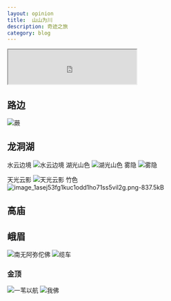 ```yaml
---
layout: opinion
title:  山山为川  
description: 奇迹之旅 
category: blog
---
```


<iframe frameborder="20" border="20" marginwidth="10" marginheight="0" width="298" height="80" src="http://ods42cz20.bkt.clouddn.com/%E6%9C%88%E4%BB%A3%20%E5%BD%A9%20-%20%E3%81%8B%E3%81%90%E3%82%84%E5%A7%AB.mp3"></iframe>

## 路边
![蕨][2]

## 龙洞湖
水云边境
![水云边境][3]
湖光山色
![湖光山色][4]
雾隐
![雾隐][5]

天光云影
![天光云影][6]
竹色
![image_1asej53fg1kuc1odd1ho71ss5vil2g.png-837.5kB][7]

## 高庙
## 峨眉
![南无阿弥佗佛][8]
![缆车][9]
### 金顶
![一苇以航][10]
![我佛][11]



  [1]: http://music.163.com/#/m/song?id=27672422&userid=117033646
  [2]: http://static.zybuluo.com/sixijinling/91ll9ptoe5gq3ugrz4v1zgkg/image_1asejjnl21uhkh2914hk7911cj69.png
  [3]: http://static.zybuluo.com/sixijinling/h020myfoin4gg48t7u13oma8/image_1aseis3hljmj1dtt1dn4pni16ici.png
  [4]: http://static.zybuluo.com/sixijinling/obulxhd9016ltrhos3ziitj8/image_1asej9t63id3quh1l3t1nucska2t.png
  [5]: http://static.zybuluo.com/sixijinling/p5pphgjx222ux9l5cvms1thg/image_1asejbvp61rn61uiq1dmi11cajso3a.png
  [6]: http://static.zybuluo.com/sixijinling/mwscsud5770j1c0343t5cbz1/image_1asej3e9p1s2fq59s5q1bp5vn823.png
  [7]: http://static.zybuluo.com/sixijinling/9u9wm30h2p0eyii0msgtjh9n/image_1asej53fg1kuc1odd1ho71ss5vil2g.png
  [8]: http://static.zybuluo.com/sixijinling/uk8yv75bj4ivvh90alq4lynf/image_1asejs5tb12b8137s1q421o8ia1120.png
  [9]: http://static.zybuluo.com/sixijinling/bv2a95lmquho6iedbq270fxy/image_1asejr5f2g9h1i0113mb51vmm91j.png
  [10]: http://static.zybuluo.com/sixijinling/rcy1fc7mbv439x8x6tb2j7hf/image_1asek0jge89gtco83h1tn7144r2d.png
  [11]: http://static.zybuluo.com/sixijinling/d7uw1o655gdd80y5z3e7opyd/image_1asek3cnak0kmcaiqkrlq11552q.png
